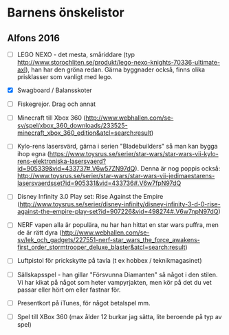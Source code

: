 # Barnens önskelistor

## Alfons 2016
 - [ ] LEGO NEXO - det mesta, småriddare (typ http://www.storochliten.se/produkt/lego-nexo-knights-70336-ultimate-axl), han har den gröna redan. Gärna byggnader också, finns olika prisklasser som vanligt med lego.

 - [x] Swagboard / Balansskoter

 - [ ] Fiskegrejor. Drag och annat

 - [ ] Minecraft till Xbox 360
 (http://www.webhallen.com/se-sv/spel/xbox_360_downloads/233525-minecraft_xbox_360_edition&atcl=search:result)

 - [ ] Kylo-rens lasersvärd, gärna i serien "Bladebuilders" så man kan bygga ihop egna
 (https://www.toysrus.se/serier/star-wars/star-wars-vii-kylo-rens-elektroniska-lasersvaerd?id=905339&vid=433737#.V6w57ZN97dQ). Denna är nog poppis också: http://www.toysrus.se/serier/star-wars/star-wars-vii-jedimaestarens-lasersvaerdsset?id=905331&vid=433736#.V6w7fpN97dQ

 - [ ] Disney Infinity 3.0 Play set: Rise Against the Empire (http://www.toysrus.se/serier/disney-infinity/disney-infinity-3-d-0-rise-against-the-empire-play-set?id=907226&vid=498274#.V6w7npN97dQ)

 - [ ] NERF vapen alla är populära, nu har han hittat en star wars puffra, men de är rätt dyra (http://www.webhallen.com/se-sv/lek_och_gadgets/227551-nerf-star_wars_the_force_awakens-first_order_stormtrooper_deluxe_blaster&atcl=search:result)

 - [ ] Luftpistol för prickskytte på tavla (t ex hobbex / teknikmagasinet)

- [ ] Sällskapsspel - han gillar "Försvunna Diamanten" så något i den stilen. Vi har kikat på något som heter vampyrjakten, men kör på det du vet passar eller hört om eller fastnar för.

- [ ] Presentkort på iTunes, för något betalspel mm.

- [ ] Spel till XBox 360 (max ålder 12 burkar jag sätta, lite beroende på typ av spel)

